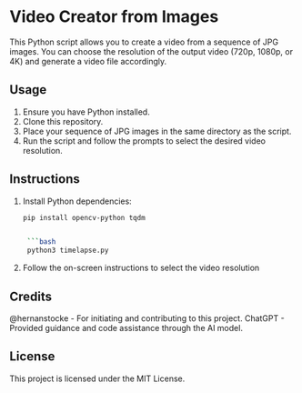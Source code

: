 # Video Creator from Images

This Python script allows you to create a video from a sequence of JPG images. You can choose the resolution of the output video (720p, 1080p, or 4K) and generate a video file accordingly.

## Usage

1. Ensure you have Python installed.
2. Clone this repository.
3. Place your sequence of JPG images in the same directory as the script.
4. Run the script and follow the prompts to select the desired video resolution.

## Instructions

1. Install Python dependencies:

   ```bash
   pip install opencv-python tqdm


    ```bash
    python3 timelapse.py

2. Follow the on-screen instructions to select the video resolution


## Credits

@hernanstocke - For initiating and contributing to this project.
ChatGPT - Provided guidance and code assistance through the AI model.


## License

This project is licensed under the MIT License.